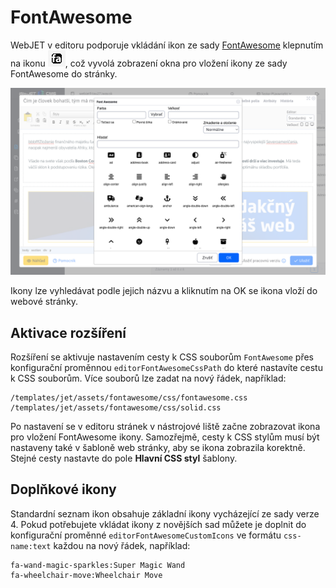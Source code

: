 # FontAwesome

WebJET v editoru podporuje vkládání ikon ze sady [FontAwesome](https://fontawesome.com) klepnutím na ikonu ![](editor-toolbar-icon.png ":no-zoom"), což vyvolá zobrazení okna pro vložení ikony ze sady FontAwesome do stránky.

![](editor.png)

Ikony lze vyhledávat podle jejich názvu a kliknutím na OK se ikona vloží do webové stránky.

## Aktivace rozšíření

Rozšíření se aktivuje nastavením cesty k CSS souborům `FontAwesome` přes konfigurační proměnnou `editorFontAwesomeCssPath` do které nastavíte cestu k CSS souborům. Více souborů lze zadat na nový řádek, například:

```
/templates/jet/assets/fontawesome/css/fontawesome.css
/templates/jet/assets/fontawesome/css/solid.css
```

Po nastavení se v editoru stránek v nástrojové liště začne zobrazovat ikona pro vložení FontAwesome ikony. Samozřejmě, cesty k CSS stylům musí být nastaveny také v šabloně web stránky, aby se ikona zobrazila korektně. Stejné cesty nastavte do pole **Hlavní CSS styl** šablony.

## Doplňkové ikony

Standardní seznam ikon obsahuje základní ikony vycházející ze sady verze 4. Pokud potřebujete vkládat ikony z novějších sad můžete je doplnit do konfigurační proměnné `editorFontAwesomeCustomIcons` ve formátu `css-name:text` každou na nový řádek, například:

```
fa-wand-magic-sparkles:Super Magic Wand
fa-wheelchair-move:Wheelchair Move
```

